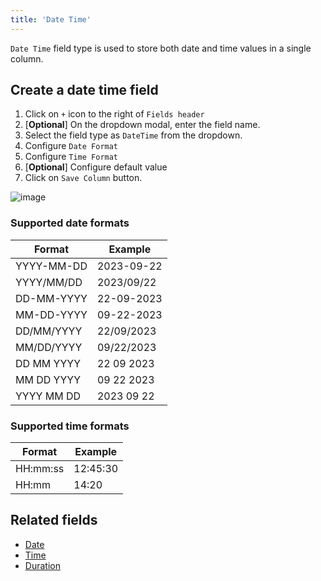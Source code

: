 ```yaml
---
title: 'Date Time'
---
```



`Date Time` field type is used to store both date and time values in a single column.

## Create a date time field
1. Click on `+` icon to the right of `Fields header`
2. [**Optional**] On the dropdown modal, enter the field name.
3. Select the field type as `DateTime` from the dropdown.
4. Configure `Date Format`
5. Configure `Time Format`
6. [**Optional**] Configure default value
7. Click on `Save Column` button.

![image](/img/v2/fields/datetime.png)

### Supported date formats
| Format       | Example      |
|--------------|--------------|
| YYYY-MM-DD   | 2023-09-22   |
| YYYY/MM/DD   | 2023/09/22   |
| DD-MM-YYYY   | 22-09-2023   |
| MM-DD-YYYY   | 09-22-2023   |
| DD/MM/YYYY   | 22/09/2023   |
| MM/DD/YYYY   | 09/22/2023   |
| DD MM YYYY   | 22 09 2023   |
| MM DD YYYY   | 09 22 2023   |
| YYYY MM DD   | 2023 09 22   |


### Supported time formats
| Format    | Example    |
|-----------|------------|
| HH:mm:ss  | 12:45:30   |
| HH:mm     | 14:20      |

## Related fields
- [Date](020.date.md)
- [Time](030.time.md)
- [Duration](040.duration.md)